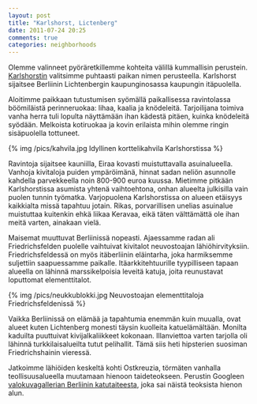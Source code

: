 ```yaml
---
layout: post
title: "Karlshorst, Lictenberg"
date: 2011-07-24 20:25
comments: true
categories: neighborhoods
---
```


Olemme valinneet pyöräretkillemme kohteita välillä kummallisin perustein.
[Karlshorstin](http://en.wikipedia.org/wiki/Karlshorst) valitsimme puhtaasti paikan nimen perusteella. Karlshorst
sijaitsee Berliinin Lichtenbergin kaupunginosassa kaupungin itäpuolella.

Aloitimme paikkaan tutustumisen syömällä paikallisessa ravintolassa 
böömiläistä perinneruokaa: lihaa, kaalia ja knödeleitä. Tarjoilijana
toimiva vanha herra tuli lopulta näyttämään ihan kädestä pitäen, kuinka
knödeleitä syödään. Melkoista kotiruokaa ja kovin erilaista mihin olemme
ringin sisäpuolella tottuneet.

{% img /pics/kahvila.jpg Idyllinen korttelikahvila Karlshorstissa %}

Ravintoja sijaitsee kauniilla, Eiraa kovasti muistuttavalla asuinalueella.
Vanhoja kivitaloja puiden ympäröimänä, hinnat sadan neliön asunnolle kahdella
parvekkeella noin 800-900 euroa kuussa. Mietimme pitkään Karlshorstissa asumista
yhtenä vaihtoehtona, onhan alueelta julkisilla vain puolen tunnin työmatka.
Varjopuolena Karlshorstissa on alueen etäisyys kaikkialta missä tapahtuu jotain.
Rikas, porvarillisen unelias asuinalue muistuttaa kuitenkin ehkä liikaa Keravaa,
eikä täten välttämättä ole ihan meitä varten, ainakaan vielä.

Maisemat muuttuvat Berliinissä nopeasti. Ajaessamme radan ali Friedrichsfelden
puolelle vaihtuivat kivitalot neuvostoajan lähiöhirvityksiin. Friedrichsfeldessä
on myös itäberliinin eläintarha, joka harmiksemme suljettiin saapuessamme paikalle.
Itäarkkitehtuurille tyypilliseen tapaan alueella on lähinnä marssikelpoisia
leveitä katuja, joita reunustavat loputtomat elementtitalot.

{% img /pics/neukkublokki.jpg Neuvostoajan elementtitaloja Friedrichsfeldenissä %}

Vaikka Berliinissä on elämää ja tapahtumia enemmän kuin muualla, ovat alueet kuten
Lichtenberg monesti täysin kuolleita katuelämältään. Monilta kaduilta puuttuivat
kivijalkaliikkeet kokonaan. Illanviettoa varten tarjolla oli lähinnä turkkilaisalueilta
tutut pelihallit. Tämä siis heti hipsterien suosiman Friedrichshainin vieressä.

Jatkoimme lähiöiden keskeltä kohti Ostkreuzia, törmäten vanhalla teollisuusalueella
muutamaan hienoon taideteokseen. Perustin Googleen [valokuvagallerian Berliinin katutaiteesta](https://plus.google.com/photos/115318454936757562444/albums/5632984078275121121), joka sai näistä teoksista hienon alun.
